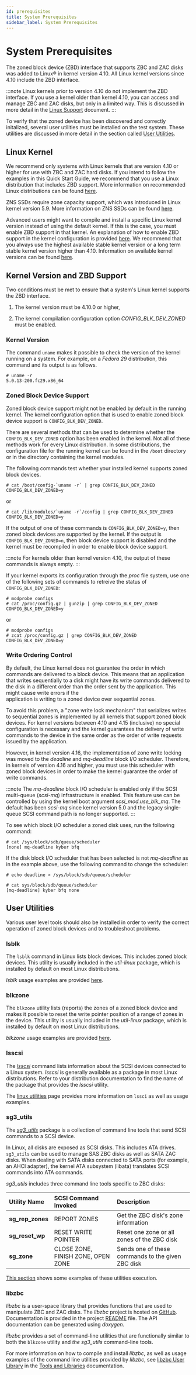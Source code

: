 ```yaml
---
id: prerequisites
title: System Prerequisites
sidebar_label: System Prerequisites
---
```


# System Prerequisites

The zoned block device (ZBD) interface that supports ZBC and ZAC disks was
added to Linux&reg; in kernel version 4.10. All Linux kernel versions since
4.10 include the ZBD interface.

:::note
Linux kernels prior to version 4.10 do not implement the ZBD interface.  If you
use a kernel older than kernel 4.10, you can access and manage ZBC and ZAC
disks, but only in a limited way. This is discussed in more detail in the [Linux
Support](../linux/overview.md) document.
:::

To verify that the zoned device has been discovered and correctly initalized,
several user utilities must be installed on the test system. These utilities
are discussed in more detail in the section called [User
Utilities](./prerequisites#user-utilities).

## Linux Kernel

We recommend only systems with Linux kernels that are version 4.10 or
higher for use with ZBC and ZAC hard disks. If you intend to follow
the examples in this Quick Start Guide, we recommend that you use a
Linux distribution that includes ZBD support. More information on
recommended Linux distributions can be found
[here](../distributions/linux.md).

ZNS SSDs require zone capacity support, which was introduced in
Linux kernel version 5.9. More information on ZNS SSDs can be found
[here](../introduction/zns.md).

Advanced users might want to compile and install a specific Linux
kernel version instead of using the default kernel. If this is the
case, you must enable ZBD support in that kernel.  An explanation of
how to enable ZBD support in the kernel configuration is provided
[here](../linux/config.md).  We recommend that you always use the
highest available stable kernel version or a long term stable kernel
version higher than 4.10.  Information on available kernel versions
can be found <a href="https://www.kernel.org/" target="_blank">here</a>.

## Kernel Version and ZBD Support

Two conditions must be met to ensure that a system's Linux kernel supports the
ZBD interface.

1. The kernel version must be 4.10.0 or higher,

2. The kernel compilation configuration option *CONFIG_BLK_DEV_ZONED* must be
   enabled.

### Kernel Version

The command `uname` makes it possible to check the version of the
kernel running on a system. For example, on a *Fedora 29*
distribution, this command and its output is as follows.

    # uname -r
    5.0.13-200.fc29.x86_64

### Zoned Block Device Support

Zoned block device support might not be enabled by default in the
running kernel. The kernel configuration option that is used to enable
zoned block device support is `CONFIG_BLK_DEV_ZONED`.

There are several methods that can be used to determine whether the
`CONFIG_BLK_DEV_ZONED` option has been enabled in the kernel.  Not all
of these methods work for every Linux distribution.  In some
distributions, the configuration file for the running kernel can be
found in the `/boot` directory or in the directory containing the
kernel modules.

The following commands test whether your installed kernel supports
zoned block devices.

```plaintext
# cat /boot/config-`uname -r` | grep CONFIG_BLK_DEV_ZONED
CONFIG_BLK_DEV_ZONED=y
```

or

```plaintext
# cat /lib/modules/`uname -r`/config | grep CONFIG_BLK_DEV_ZONED
CONFIG_BLK_DEV_ZONED=y
```

If the output of one of these commands is `CONFIG_BLK_DEV_ZONED=y`,
then zoned block devices are supported by the kernel. If the output is
`CONFIG_BLK_DEV_ZONED=n`, then block device support is disabled and
the kernel must be recompiled in order to enable block device support.

:::note
For kernels older than kernel version 4.10, the output of these commands is
always empty.
:::

If your kernel exports its configuration through the *proc* file
system, use one of the following sets of commands to retreive the
status of `CONFIG_BLK_DEV_ZONED`:

```plaintext
# modprobe configs
# cat /proc/config.gz | gunzip | grep CONFIG_BLK_DEV_ZONED
CONFIG_BLK_DEV_ZONED=y
```

or

```plaintext
# modprobe configs
# zcat /proc/config.gz | grep CONFIG_BLK_DEV_ZONED
CONFIG_BLK_DEV_ZONED=y
```

### Write Ordering Control

By default, the Linux kernel does not guarantee the order in which
commands are delivered to a block device. This means that an
application that writes sequentially to a disk might have its write
commands delivered to the disk in a different order than the order
sent by the application. This might cause write errors if the  
application is writing to a zoned device over sequential zones.

To avoid this problem, a "zone write lock mechanism" that serializes
writes to sequential zones is implemented by all kernels that support
zoned block devices. For kernel versions between 4.10 and 4.15
(inclusive) no special configuration is necessary and the kernel
guarantees the delivery of write commands to the device in the same
order as the order of write requests issued by the application.

However, in kernel version 4.16, the implementation of zone write
locking was moved to the *deadline* and *mq-deadline*
block I/O scheduler. Therefore, in kernels of version 4.16 and
higher, you must use this scheduler with zoned block devices in order
to make the kernel guarantee the order of write commands.

:::note
The *mq-deadline* block I/O scheduler is enabled only if the SCSI multi-queue
(*scsi-mq*) infrastructure is enabled. This feature use can be controlled by
using the kernel boot argument *scsi_mod.use_blk_mq*. The default has been
*scsi-mq* since kernel version 5.0 and the legacy single-queue SCSI command path
is no longer supported.
:::

To see which block I/O scheduler a zoned disk uses, run the following command:

```plaintext
# cat /sys/block/sdb/queue/scheduler
[none] mq-deadline kyber bfq
```

If the disk block I/O scheduler that has been selected is not
*mq-deadline* as in the example above, use the following command to
change the scheduler:

```plaintext
# echo deadline > /sys/block/sdb/queue/scheduler

# cat sys/block/sdb/queue/scheduler
[mq-deadline] kyber bfq none
```          

## User Utilities

Various user level tools should also be installed in order to verify the
correct operation of zoned block devices and to troubleshoot problems.

### lsblk

The `lsblk` command in Linux lists block devices. This includes zoned block
devices.  This utility is usually included in the *util-linux*
package, which is installed by default on most Linux distributions.

*lsblk* usage examples are provided [here](../tools/util-linux#lsblk).

### blkzone

The `blkzone` utility lists (reports) the zones of a zoned block device and
makes it possible to reset the write pointer position of a range of zones in
the device. This utility is usually included in the *util-linux* package, which
is installed by default on most Linux distributions.

*blkzone* usage examples are provided [here](../tools/util-linux#blkzone).

### lsscsi

The <a href="http://sg.danny.cz/scsi/lsscsi.html" target="_blank">*lsscsi*</a>
command lists information about the SCSI devices connected to a Linux system.
*lsscsi* is generally available as a package in most Linux distributions.
Refer to your distribution documentation to find the name of the package
that provides the *lsscsi* utility.

The [linux utilities](../tools/sg3utils.md#lsscsi) page provides more
information on `lssci` as well as usage examples.

### sg3_utils

The <a href="http://sg.danny.cz/sg/sg3_utils.html"
target="_blank">*sg3_utils*</a> package is a collection of command
line tools that send SCSI commands to a SCSI device.

In Linux, all disks are exposed as SCSI disks. This includes ATA
drives.  `sg3_utils` can be used to manage SAS ZBC disks as well as
SATA ZAC disks. When dealing with SATA disks connected to SATA ports
(for example, an AHCI adapter), the kernel ATA subsystem (libata)
translates SCSI commands into ATA commands.

*sg3_utils* includes three command line tools specific to ZBC disks:

<center>

| Utility Name     | SCSI Command Invoked   | Description                       |
| :--------------- | :--------------------- | :-------------------------------- |
| **sg_rep_zones** | REPORT ZONES           | Get the ZBC disk's zone information |
| **sg_reset_wp**  | RESET WRITE POINTER    | Reset one zone or all zones of the ZBC disk |
| **sg_zone**      | CLOSE ZONE, FINISH ZONE, OPEN ZONE | Sends one of these commands to the given ZBC disk |

</center>

[This section](../tools/sg3utils.md#sg3_utils) shows some examples of these
utilities execution.

### libzbc

*libzbc* is a user-space library that provides functions that are 
used to manipulate ZBC and ZAC disks.  The *libzbc* project is hosted
on <a href="https://github.com/westerndigitalcorporation/libzbc"
target="_blank"> GitHub</a>. Documentation is provided in the
project <a href="https://github.com/westerndigitalcorporation/libzbc/blob/master/README.md"
target="_blank"> README</a> file. The API documentation can be generated using
*doxygen*.

*libzbc* provides a set of command-line utilities that are
functionally similar to both the `blkzone` utility and *the sg3_utils*
command-line tools.

For more information on how to compile and install *libzbc*, as well as usage
examples of the command line utilities provided by *libzbc*, see [libzbc User
Library](../tools/libzbc.md) in the [Tools and Libraries](../tools/index.md)
documentation.

